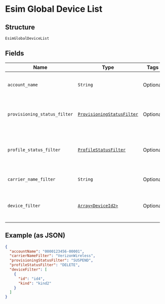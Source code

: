 
# Esim Global Device List

## Structure

`EsimGlobalDeviceList`

## Fields

| Name | Type | Tags | Description |
|  --- | --- | --- | --- |
| `account_name` | `String` | Optional | The numeric name of the account. |
| `provisioning_status_filter` | [`ProvisioningStatusFilter`](../../doc/models/provisioning-status-filter.md) | Optional | The last status of the device as a list filter. |
| `profile_status_filter` | [`ProfileStatusFilter`](../../doc/models/profile-status-filter.md) | Optional | The last status of the device's profile as a filter. |
| `carrier_name_filter` | `String` | Optional | The cellular service provider. |
| `device_filter` | [`Array<DeviceId2>`](../../doc/models/device-id-2.md) | Optional | An array of device identifiers to filter the list. |

## Example (as JSON)

```json
{
  "accountName": "0000123456-00001",
  "carrierNameFilter": "VerizonWireless",
  "provisioningStatusFilter": "SUSPEND",
  "profileStatusFilter": "DELETE",
  "deviceFilter": [
    {
      "id": "id4",
      "kind": "kind2"
    }
  ]
}
```

